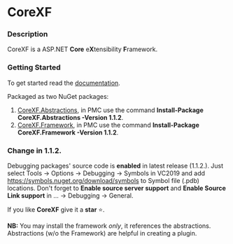 # CoreXF

### Description
CoreXF is a ASP.NET **Core** e**X**tensibility **F**ramework. 

### Getting Started
To get started read the [documentation](https://code-solidi.github.io/CoreXF/).

Packaged as two NuGet packages: 
1. [CoreXF.Abstractions](https://www.nuget.org/packages/CoreXF.Abstractions/), in PMC use the command **Install-Package CoreXF.Abstractions -Version 1.1.2**.
2. [CoreXF.Framework](https://www.nuget.org/packages/CoreXF.Framework/), in PMC use the command **Install-Package CoreXF.Framework -Version 1.1.2**.

### Change in 1.1.2.

Debugging packages' source code is **enabled** in latest release (1.1.2.). Just select Tools -> Options -> Debugging -> Symbols in VC2019 and add https://symbols.nuget.org/download/symbols to Symbol file (.pdb) locations.
Don't forget to **Enable source server support** and **Enable Source Link support** in ... ->  Debugging -> General.

If you like **CoreXF** give it a **star** <g-emoji class="g-emoji" alias="star" fallback-src="https://github.githubassets.com/images/icons/emoji/unicode/2b50.png">⭐</g-emoji>.

**NB:** You may install the framework *only*, it references the abstractions. Abstractions (w/o the Framework) are helpful in creating a plugin.
